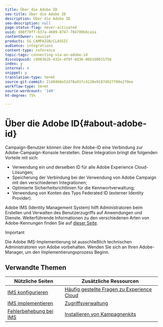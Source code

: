 ```yaml
---
title: Über die Adobe ID
seo-title: Über die Adobe ID
description: Über die Adobe ID
seo-description: null
page-status-flag: never-activated
uuid: d88f70f7-637a-4609-8747-784700b6ca1a
contentOwner: sauviat
products: SG_CAMPAIGN/CLASSIC
audience: integrations
content-type: reference
topic-tags: connecting-via-an-adobe-id
discoiquuid: c988362b-432e-4f9f-8d36-00b3d0015756
index: y
internal: n
snippet: y
translation-type: tm+mt
source-git-commit: 2140468e52d78a91fc4128e9187d927f08e2f0ee
workflow-type: tm+mt
source-wordcount: '149'
ht-degree: 75%

---
```



# Über die Adobe ID{#about-adobe-id}

Campaign-Benutzer können über ihre Adobe-ID eine Verbindung zur Adobe-Campaign-Konsole herstellen. Diese Integration bringt die folgenden Vorteile mit sich:

* Verwendung ein und derselben ID für alle Adobe Experience Cloud-Lösungen;
* Speicherung der Verbindung bei der Verwendung von Adobe Campaign mit den verschiedenen Integrationen;
* Optimierte Sicherheitsrichtlinien für die Kennwortverwaltung;
* Verwendung von Konten des Typs Federated ID (externer Identity Provider).

Adobe IMS (Identity Management System) hilft Administratoren beim Erstellen und Verwalten des Benutzerzugriffs auf Anwendungen und Dienste. Weiterführende Informationen zu den verschiedenen Arten von Adobe-Kennungen finden Sie auf [dieser Seite](https://helpx.adobe.com/de/enterprise/using/identity.html).

>[!IMPORTANT]
>
>Die Adobe IMS-Implementierung ist ausschließlich technischen Administratoren von Adobe vorbehalten. Wenden Sie sich an Ihren Adobe-Manager, um den Implementierungsprozess Beginn.

## Verwandte Themen

| Nützliche Seiten | Zusätzliche Ressourcen |
|---|---|
| [IMS konfigurieren](../../integrations/using/configuring-ims.md) | [Häufig gestellte Fragen zu Experience Cloud](https://docs.adobe.com/content/help/de-DE/core-services/interface/manage-users-and-products/faq.html) |
| [IMS implementieren](../../integrations/using/implementing-ims.md) | [Zugriffsverwaltung](../../platform/using/access-management.md) |
| [Fehlerbehebung bei IMS](../../integrations/using/ims-troubleshooting.md) | [Installieren von Kampagnenkits](../../installation/using/installing-campaign-standard-packages.md) |
